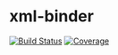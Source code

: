 # xml-binder

[![Build Status](https://travis-ci.org/elizeuborges/xml-binder.svg?branch=master)](https://travis-ci.org/elizeuborges/xml-binder)
[![Coverage](https://codecov.io/github/elizeuborges/xml-binder/coverage.svg?branch=master)](https://codecov.io/github/elizeuborges/xml-binder?branch=master)